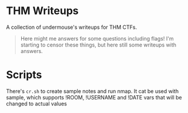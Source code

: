 # THM Writeups

A collection of undermouse's writeups for THM CTFs.

> Here might me answers for some questions including flags! I'm starting to censor these things, but here still some writeups with answers.

# Scripts
There's `cr.sh` to create sample notes and run nmap.
It cat be used with sample, which supports !ROOM, !USERNAME and !DATE vars that will be changed to actual values
